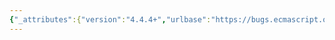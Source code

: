 ```yaml
---
{"_attributes":{"version":"4.4.4+","urlbase":"https://bugs.ecmascript.org/","maintainer":"dherman@mozilla.com"},"bug":{"bug_id":351,"creation_ts":"2012-05-11 15:33:00 -0700","short_desc":"7.8.3 MV algorithm for binary numbers uses \"0o\" instead of \"0b\"","delta_ts":"2012-06-16 09:32:34 -0700","product":"Draft for 6th Edition","component":"editorial issue","version":"Rev 6: February 2012 Draft","rep_platform":"All","op_sys":"All","bug_status":"RESOLVED","resolution":"FIXED","priority":"Normal","bug_severity":"minor","everconfirmed":true,"reporter":{"uid":"d","name":"Domenic Denicola"},"assigned_to":{"uid":"allen","name":"Allen Wirfs-Brock"},"long_desc":[{"commentid":935,"comment_count":0,"who":{"uid":"d","name":"Domenic Denicola"},"bug_when":"2012-05-11 15:33:01 -0700","thetext":"\"The MV of _BinaryIntegerLiteral_ `:: 0o ` _BinaryDigit_\"\n\n`0o` should be `0b`. Similarly `0O` should be `0B` on the next line.\n\n(This occurs in the May 2012 draft, although that is not a choice in the version selector.)"},{"commentid":994,"comment_count":1,"who":{"uid":"allen","name":"Allen Wirfs-Brock"},"bug_when":"2012-06-16 09:32:34 -0700","thetext":"fixed in \"Rev 8\", June 12,2012 draft"}]}}
---
```

